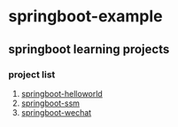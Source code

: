 # springboot-example
## springboot learning projects
### project list
1. [springboot-helloworld](/springboot-helloworld/README.md)
2. [springboot-ssm](/springboot-ssm/README.md)
3. [springboot-wechat](/springboot-wechat/README.md)

